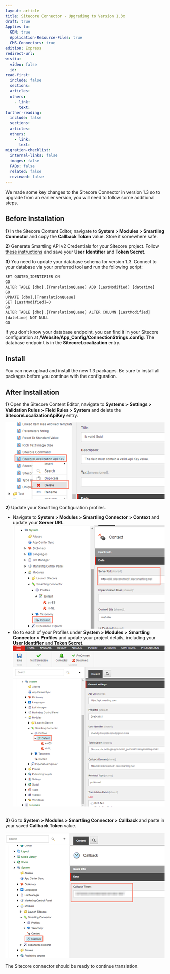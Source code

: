 ```yaml
---
layout: article
title: Sitecore Connector - Upgrading to Version 1.3x
draft: true
Applies to:
  GDN: true
  Application-Resource-Files: true
  CMS-Connectors: true
edition: Express
redirect-url:
wistia:
  video: false
  id:
read-first:
  include: false
  sections:
  articles:
  others:
    - link:
      text:
further-reading:
  include: false
  sections:
  articles:
  others:
    - link:
      text:
migration-checklist:
  internal-links: false
  images: false
  FAQs: false
  related: false
  reviewed: false
---
```



We made some key changes to the Sitecore Connector in version 1.3 so to upgrade from an earlier version, you will need to follow some additional steps.

## Before Installation

**1)**&nbsp;In the Sitecore Content Editor, navigate to&nbsp;**System &gt; Modules &gt; Smartling Connector** and copy the&nbsp;**Callback Token** value. Store it somewhere safe.

**2)** Generate Smartling API v2 Credentials for your Sitecore project. Follow [these instructions](http://docs.smartling.com/pages/API/v2/Authentication/) and save your **User Identifier** and **Token Secret**.

**3)** You need to update your database schema for version 1.3. Connect to your database via your preferred tool and run the following script:

~~~
SET QUOTED_IDENTIFIER ON
GO
ALTER TABLE [dbo].[TranslationQueue] ADD [LastModified] [datetime]
GO
UPDATE [dbo].[TranslationQueue]
SET [LastModified]=0
GO
ALTER TABLE [dbo].[TranslationQueue] ALTER COLUMN [LastModified] [datetime] NOT NULL
GO
~~~

If you don't know your database endpoint, you can find it in your Sitecore configuration at **/Website/App_Config/ConnectionStrings.config**. The database endpoint is in the **SitecoreLocalization** entry.

## Install

You can now upload and install the new 1.3 packages. Be sure to install all packages before you continue with the configuration.

## After Installation

**1)**&nbsp;Open the Sitecore Content Editor, navigate to&nbsp;**Systems &gt; Settings &gt; Validation Rules &gt; Field Rules &gt; System** and delete the **SitecoreLocalizationApiKey** entry.

![](/uploads/versions/97ddbf32-2671-11e6-931c-e964b62630b0-1---x----596-286x---.png)

**2)**&nbsp;Update your Smartling Configuration profiles.

* Navigate to **System &gt; Modules &gt; Smartling Connector &gt; Context** and update your **Server URL**.
  <br>![](/uploads/versions/03151998-2371-11e6-91ec-6ab89877af7f-1---x----660-447x---.png)
* Go to each of your Profiles under&nbsp;**System &gt; Modules &gt; Smartling Connector &gt; Profiles** and update your project details, including your **User Identifier** and&nbsp;**Token Secret**.
  <br>![](/uploads/versions/9eb7c72a-2370-11e6-8cf8-793dbc00620f-1---x----772-814x---.png)
  <br>&nbsp;


**3)** Go to&nbsp;**System &gt; Modules &gt; Smartling Connector &gt; Callback** and paste in your saved&nbsp;**Callback Token**&nbsp;value.

![](/uploads/versions/content_editor---x----756-593x---.png)

The Sitecore connector should be ready to continue translation.